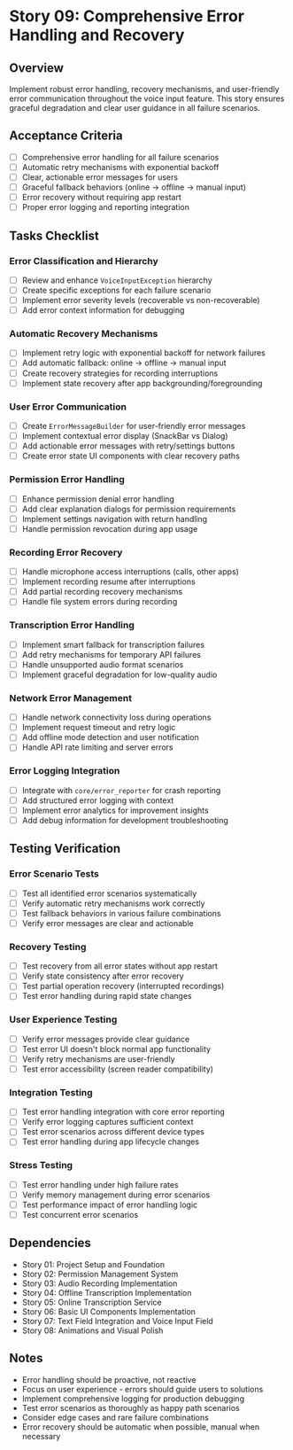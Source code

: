 # Story 09: Comprehensive Error Handling and Recovery

## Overview
Implement robust error handling, recovery mechanisms, and user-friendly error communication throughout the voice input feature. This story ensures graceful degradation and clear user guidance in all failure scenarios.

## Acceptance Criteria
- [ ] Comprehensive error handling for all failure scenarios
- [ ] Automatic retry mechanisms with exponential backoff
- [ ] Clear, actionable error messages for users
- [ ] Graceful fallback behaviors (online → offline → manual input)
- [ ] Error recovery without requiring app restart
- [ ] Proper error logging and reporting integration

## Tasks Checklist

### Error Classification and Hierarchy
- [ ] Review and enhance `VoiceInputException` hierarchy
- [ ] Create specific exceptions for each failure scenario
- [ ] Implement error severity levels (recoverable vs non-recoverable)
- [ ] Add error context information for debugging

### Automatic Recovery Mechanisms
- [ ] Implement retry logic with exponential backoff for network failures
- [ ] Add automatic fallback: online → offline → manual input
- [ ] Create recovery strategies for recording interruptions
- [ ] Implement state recovery after app backgrounding/foregrounding

### User Error Communication
- [ ] Create `ErrorMessageBuilder` for user-friendly error messages
- [ ] Implement contextual error display (SnackBar vs Dialog)
- [ ] Add actionable error messages with retry/settings buttons
- [ ] Create error state UI components with clear recovery paths

### Permission Error Handling
- [ ] Enhance permission denial error handling
- [ ] Add clear explanation dialogs for permission requirements
- [ ] Implement settings navigation with return handling
- [ ] Handle permission revocation during app usage

### Recording Error Recovery
- [ ] Handle microphone access interruptions (calls, other apps)
- [ ] Implement recording resume after interruptions
- [ ] Add partial recording recovery mechanisms
- [ ] Handle file system errors during recording

### Transcription Error Handling
- [ ] Implement smart fallback for transcription failures
- [ ] Add retry mechanisms for temporary API failures
- [ ] Handle unsupported audio format scenarios
- [ ] Implement graceful degradation for low-quality audio

### Network Error Management
- [ ] Handle network connectivity loss during operations
- [ ] Implement request timeout and retry logic
- [ ] Add offline mode detection and user notification
- [ ] Handle API rate limiting and server errors

### Error Logging Integration
- [ ] Integrate with `core/error_reporter` for crash reporting
- [ ] Add structured error logging with context
- [ ] Implement error analytics for improvement insights
- [ ] Add debug information for development troubleshooting

## Testing Verification

### Error Scenario Tests
- [ ] Test all identified error scenarios systematically
- [ ] Verify automatic retry mechanisms work correctly
- [ ] Test fallback behaviors in various failure combinations
- [ ] Verify error messages are clear and actionable

### Recovery Testing
- [ ] Test recovery from all error states without app restart
- [ ] Verify state consistency after error recovery
- [ ] Test partial operation recovery (interrupted recordings)
- [ ] Test error handling during rapid state changes

### User Experience Testing
- [ ] Verify error messages provide clear guidance
- [ ] Test error UI doesn't block normal app functionality
- [ ] Verify retry mechanisms are user-friendly
- [ ] Test error accessibility (screen reader compatibility)

### Integration Testing
- [ ] Test error handling integration with core error reporting
- [ ] Verify error logging captures sufficient context
- [ ] Test error scenarios across different device types
- [ ] Test error handling during app lifecycle changes

### Stress Testing
- [ ] Test error handling under high failure rates
- [ ] Verify memory management during error scenarios
- [ ] Test performance impact of error handling logic
- [ ] Test concurrent error scenarios

## Dependencies
- Story 01: Project Setup and Foundation
- Story 02: Permission Management System
- Story 03: Audio Recording Implementation
- Story 04: Offline Transcription Implementation
- Story 05: Online Transcription Service
- Story 06: Basic UI Components Implementation
- Story 07: Text Field Integration and Voice Input Field
- Story 08: Animations and Visual Polish

## Notes
- Error handling should be proactive, not reactive
- Focus on user experience - errors should guide users to solutions
- Implement comprehensive logging for production debugging
- Test error scenarios as thoroughly as happy path scenarios
- Consider edge cases and rare failure combinations
- Error recovery should be automatic when possible, manual when necessary
